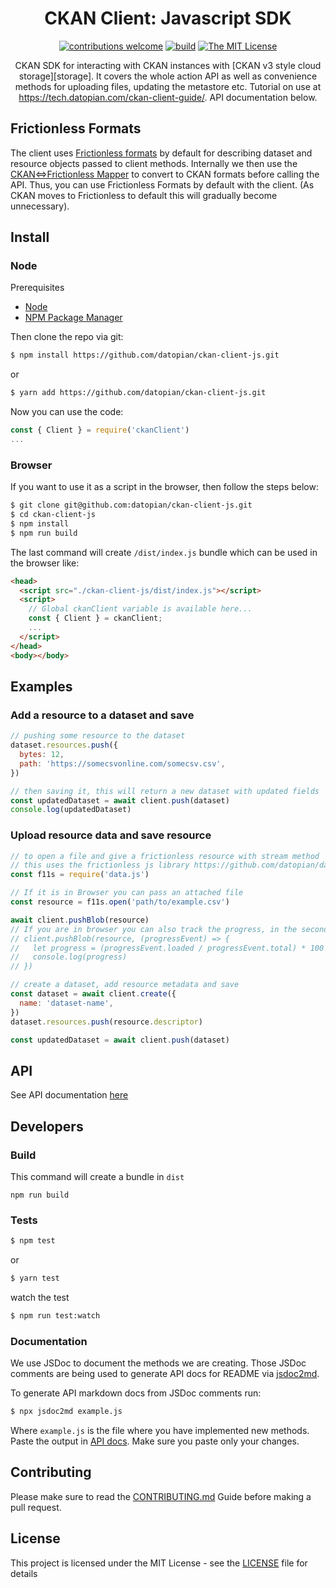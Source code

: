 <div align="center">

# CKAN Client: Javascript SDK

[![contributions welcome](https://img.shields.io/badge/contributions-welcome-brightgreen.svg?style=flat)](https://github.com/datopian/ckan-client-js/issues)
[![build](https://github.com/datopian/ckan-client-js/workflows/ckan-client-js%20actions/badge.svg)](https://github.com/datopian/ckan-client-js/actions)
[![The MIT License](https://img.shields.io/badge/license-MIT-blue.svg?style=flat-square)](http://opensource.org/licenses/MIT)

CKAN SDK for interacting with CKAN instances with [CKAN v3 style cloud storage][storage]. It covers the whole action API as well as convenience methods for uploading files, updating the metastore etc. Tutorial on use at https://tech.datopian.com/ckan-client-guide/. API documentation below. 

</div>

## Frictionless Formats

The client uses [Frictionless formats][f11s] by default for describing dataset and resource objects passed to client methods. Internally we then use the [CKAN<=>Frictionless Mapper][c2f] to convert to CKAN formats before calling the API. Thus, you can use Frictionless Formats by default with the client. (As CKAN moves to Frictionless to default this will gradually become unnecessary).

[f11s]: https://specs.frictionlessdata.io/
[c2f]: https://github.com/datopian/frictionless-ckan-mapper-js

## Install

### Node

Prerequisites

- [Node](https://nodejs.org/en/)
- [NPM Package Manager](https://www.npmjs.com/)

Then clone the repo via git:

```bash
$ npm install https://github.com/datopian/ckan-client-js.git
```

or

```bash
$ yarn add https://github.com/datopian/ckan-client-js.git
```

Now you can use the code:

```js
const { Client } = require('ckanClient')
...
```

### Browser

If you want to use it as a script in the browser, then follow the steps below:

```bash
$ git clone git@github.com:datopian/ckan-client-js.git
$ cd ckan-client-js
$ npm install
$ npm run build
```

The last command will create `/dist/index.js` bundle which can be used in the browser like:

```html
<head>
  <script src="./ckan-client-js/dist/index.js"></script>
  <script>
    // Global ckanClient variable is available here...
    const { Client } = ckanClient;
    ...
  </script>
</head>
<body></body>
```

## Examples

### Add a resource to a dataset and save

```js
// pushing some resource to the dataset
dataset.resources.push({
  bytes: 12,
  path: 'https://somecsvonline.com/somecsv.csv',
})

// then saving it, this will return a new dataset with updated fields
const updatedDataset = await client.push(dataset)
console.log(updatedDataset)
```

### Upload resource data and save resource

```js
// to open a file and give a frictionless resource with stream method
// this uses the frictionless js library https://github.com/datopian/data.js
const f11s = require('data.js')

// If it is in Browser you can pass an attached file
const resource = f11s.open('path/to/example.csv')

await client.pushBlob(resource)
// If you are in browser you can also track the progress, in the second argument
// client.pushBlob(resource, (progressEvent) => {
//   let progress = (progressEvent.loaded / progressEvent.total) * 100
//   console.log(progress)
// })

// create a dataset, add resource metadata and save
const dataset = await client.create({
  name: 'dataset-name',
})
dataset.resources.push(resource.descriptor)

const updatedDataset = await client.push(dataset)
```

## API

See API documentation [here](./docs/API.md)

## Developers

### Build

This command will create a bundle in `dist`

```
npm run build
```

### Tests

```bash
$ npm test
```

or

```bash
$ yarn test
```

watch the test

```bash
$ npm run test:watch
```

### Documentation

We use JSDoc to document the methods we are creating. Those JSDoc comments are being used to generate API docs for README via [jsdoc2md](https://github.com/jsdoc2md/jsdoc-to-markdown).

To generate API markdown docs from JSDoc comments run:

```bash
$ npx jsdoc2md example.js
```

Where `example.js` is the file where you have implemented new methods. Paste the output in [API docs](./docs/API.md). Make sure you paste only your changes.

## Contributing

Please make sure to read the [CONTRIBUTING.md](CONTRIBUTING.md) Guide before making a pull request.

## License

This project is licensed under the MIT License - see the [LICENSE](License) file for details
